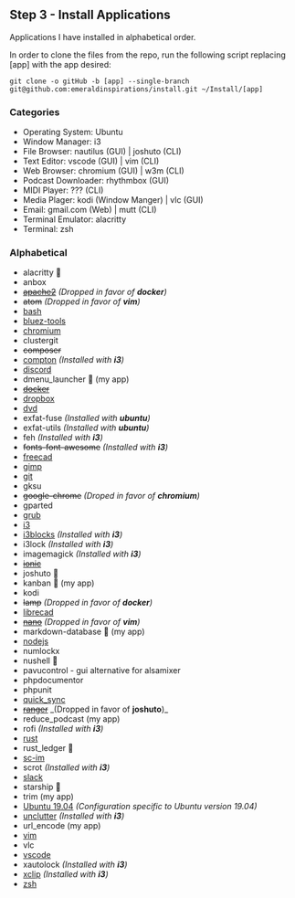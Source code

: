 ## Step 3 - Install Applications

Applications I have installed in alphabetical order.

In order to clone the files from the repo, run the following script replacing
[app] with the app desired:

```shell
git clone -o gitHub -b [app] --single-branch git@github.com:emeraldinspirations/install.git ~/Install/[app]
```

### Categories

- Operating System: Ubuntu
- Window Manager: i3
- File Browser: nautilus (GUI) | joshuto (CLI)
- Text Editor: vscode (GUI) | vim (CLI)
- Web Browser: chromium (GUI) | w3m (CLI)
- Podcast Downloader: rhythmbox (GUI)
- MIDI Player: ??? (CLI)
- Media Plager: kodi (Window Manger) | vlc (GUI)
- Email: gmail.com (Web) | mutt (CLI)
- Terminal Emulator: alacritty
- Terminal: zsh

### Alphabetical

- alacritty 
- anbox
- ~~[apache2](https://github.com/emeraldinspirations/install/tree/apache2)~~
  _(Dropped in favor of **docker**)_
- ~~atom~~ _(Dropped in favor of **vim**)_
- [bash](https://github.com/emeraldinspirations/install/tree/bash)
- [bluez-tools](https://github.com/emeraldinspirations/install/tree/bluez-tools)
- [chromium](https://github.com/emeraldinspirations/install/tree/chromium)
- clustergit
- ~~composer~~
- [compton](https://github.com/emeraldinspirations/install/tree/compton)
  _(Installed with **i3**)_
- [discord](https://github.com/emeraldinspirations/install/tree/discord)
- dmenu_launcher  (my app)
- ~~[docker](https://github.com/emeraldinspirations/install/tree/docker)~~
- [dropbox](https://github.com/emeraldinspirations/install/tree/dropbox)
- [dvd](https://github.com/emeraldinspirations/install/tree/dvd)
- exfat-fuse _(Installed with **ubuntu**)_
- exfat-utils _(Installed with **ubuntu**)_
- feh _(Installed with **i3**)_
- ~~fonts-font-awesome~~ _(Installed with **i3**)_
- [freecad](https://github.com/emeraldinspirations/install/tree/freecad)
- [gimp](https://github.com/emeraldinspirations/install/tree/gimp)
- [git](https://github.com/emeraldinspirations/install/tree/git)
- gksu
- ~~google-chrome~~ _(Droped in favor of **chromium**)_
- gparted
- [grub](https://github.com/emeraldinspirations/install/tree/grub)
- [i3](https://github.com/emeraldinspirations/install/tree/i3)
- [i3blocks](https://github.com/emeraldinspirations/install/tree/i3blocks)
  _(Installed with **i3**)_
- i3lock _(Installed with **i3**)_
- imagemagick _(Installed with **i3**)_
- ~~[ionic](https://github.com/emeraldinspirations/install/tree/ionic)~~
- joshuto 
- kanban  (my app)
- kodi
- ~~lamp~~ _(Dropped in favor of **docker**)_
- [librecad](https://github.com/emeraldinspirations/install/tree/librecad)
- ~~[nano](https://github.com/emeraldinspirations/install/tree/nano)~~ _(Dropped
  in favor of **vim**)_
- markdown-database  (my app)
- [nodejs](https://github.com/emeraldinspirations/install/tree/nodejs)
- numlockx
- nushell 
- pavucontrol - gui alternative for alsamixer 
- phpdocumentor
- phpunit
- [quick_sync](https://github.com/emeraldinspirations/install/tree/quick_backup)
- ~~[ranger](https://github.com/emeraldinspirations/install/tree/ranger)~~
  \_(Dropped in favor of **joshuto**)_
- reduce_podcast (my app)
- rofi _(Installed with **i3**)_
- [rust](https://github.com/emeraldinspirations/install/tree/rust)
- rust_ledger 
- [sc-im](https://github.com/emeraldinspirations/install/tree/sc-im)
- scrot _(Installed with **i3**)_
- [slack](https://github.com/emeraldinspirations/install/tree/slack)
- starship 
- trim (my app)
- [Ubuntu 19.04](https://github.com/emeraldinspirations/install/tree/ubuntu_19_04)
  _(Configuration specific to Ubuntu version 19.04)_
- [unclutter](https://github.com/emeraldinspirations/install/tree/unclutter)
  _(Installed with **i3**)_
- url_encode (my app)
- [vim](https://github.com/emeraldinspirations/install/tree/vim)
- vlc
- [vscode](https://github.com/emeraldinspirations/install/tree/vscode)
- xautolock _(Installed with **i3**)_
- [xclip](https://github.com/emeraldinspirations/install/blob/i3/xclip.md)
  _(Installed with **i3**)_
- [zsh](https://github.com/emeraldinspirations/install/tree/zsh)
